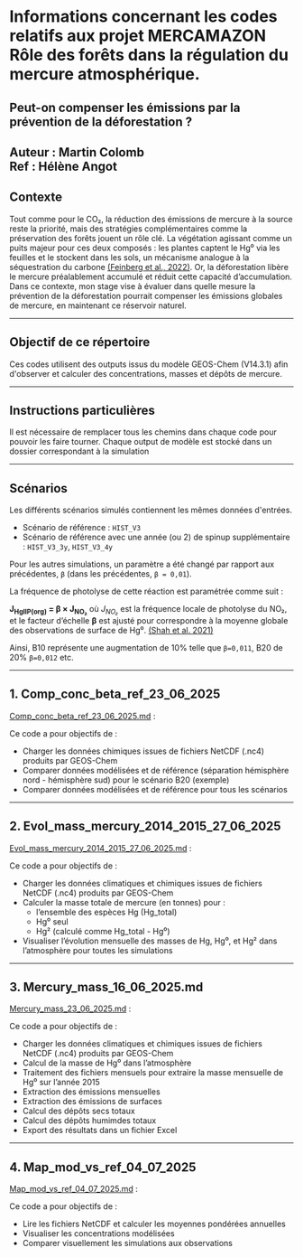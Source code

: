 # Informations concernant les codes relatifs aux projet MERCAMAZON Rôle des forêts dans la régulation du mercure atmosphérique.
## Peut-on compenser les émissions par la prévention de la déforestation ?

**Auteur :**  Martin Colomb  
**Ref :**  Hélène Angot  
---
## Contexte

Tout comme pour le CO₂, la réduction des émissions de mercure à la source reste la priorité, mais des stratégies complémentaires comme la préservation des forêts jouent un rôle clé. La végétation agissant comme un puits majeur pour ces deux composés : les plantes captent le Hg⁰ via les feuilles et le stockent dans les sols, un mécanisme analogue à la séquestration du carbone [(Feinberg et al., 2022)](https://pubs.rsc.org/en/content/articlelanding/2022/em/d2em00032f). Or, la déforestation libère le mercure préalablement accumulé et réduit cette capacité d’accumulation. Dans ce contexte, mon stage vise à évaluer dans quelle mesure la prévention de la déforestation pourrait compenser les émissions globales de mercure, en maintenant ce réservoir naturel.

---
## Objectif de ce répertoire

Ces codes utilisent des outputs issus du modèle GEOS-Chem (V14.3.1) afin d'observer et calculer des concentrations, masses et dépôts de mercure.

---
## Instructions particulières

Il est nécessaire de remplacer tous les chemins dans chaque code pour pouvoir les faire tourner. Chaque output de modèle est stocké dans un dossier correspondant à la simulation


---
## Scénarios

Les différents scénarios simulés contiennent les mêmes données d'entrées.
- Scénario de référence : `HIST_V3`
- Scénario de référence avec une année (ou 2) de spinup supplémentaire : `HIST_V3_3y`,  `HIST_V3_4y`

Pour les autres simulations, un paramètre a été changé par rapport aux précédentes, `β` (dans les précédentes, `β = 0,01`).

La fréquence de photolyse de cette réaction est paramétrée comme suit :

**J<sub>HgIIP(org)</sub> = β × J<sub>NO₂</sub>**
où  *J<sub>NO₂</sub>* est la fréquence locale de photolyse du NO₂, et le facteur d’échelle **β** est ajusté pour correspondre à la moyenne globale des observations de surface de Hg⁰.
[(Shah et al. 2021)](https://pubs.acs.org/doi/pdf/10.1021/acs.est.1c03160)

Ainsi, B10 représente une augmentation de 10% telle que `β=0,011`, B20 de 20% `β=0,012` etc.

---


## 1. Comp_conc_beta_ref_23_06_2025
[Comp_conc_beta_ref_23_06_2025.md](Comp_conc_beta_ref_23_06_2025/Comp_conc_beta_ref_23_06_2025.md) : 

Ce code a pour objectifs de :
- Charger les données chimiques issues de fichiers NetCDF (.nc4) produits par GEOS-Chem
- Comparer données modélisées et de référence (séparation hémisphère nord - hémisphère sud) pour le scénario B20 (exemple)
- Comparer données modélisées et de référence pour tous les scénarios


---

## 2. Evol_mass_mercury_2014_2015_27_06_2025
[Evol_mass_mercury_2014_2015_27_06_2025.md](Evol_mass_mercury_2014_2015_27_06_2025/Evol_mass_mercury_2014_2015_27_06_2025.md) : 

Ce code a pour objectifs de :
- Charger les données climatiques et chimiques issues de fichiers NetCDF (.nc4) produits par GEOS-Chem
- Calculer la masse totale de mercure (en tonnes) pour :
  - l’ensemble des espèces Hg (Hg_total)
  - Hg⁰ seul
  - Hg² (calculé comme Hg_total - Hg⁰)
- Visualiser l’évolution mensuelle des masses de Hg, Hg⁰, et Hg² dans l’atmosphère pour toutes les simulations


---

## 3. Mercury_mass_16_06_2025.md
[Mercury_mass_23_06_2025.md](Mercury_mass_23_06_2025/Mercury_mass_23_06_2025.md) : 

Ce code a pour objectifs de :
- Charger les données climatiques et chimiques issues de fichiers NetCDF (.nc4) produits par GEOS-Chem
- Calcul de la masse de Hg⁰ dans l’atmosphère
- Traitement des fichiers mensuels pour extraire la masse mensuelle de Hg⁰ sur l’année 2015
- Extraction des émissions mensuelles
- Extraction des émissions de surfaces
- Calcul des dépôts secs totaux
- Calcul des dépôts humimdes totaux
- Export des résultats dans un fichier Excel 


---

## 4. Map_mod_vs_ref_04_07_2025
[Map_mod_vs_ref_04_07_2025.md](Map_mod_vs_ref_04_07_2025/Map_mod_vs_ref_04_07_2025.md) : 

Ce code a pour objectifs de :
- Lire les fichiers NetCDF et calculer les moyennes pondérées annuelles
- Visualiser les concentrations modélisées
- Comparer visuellement les simulations aux observations


